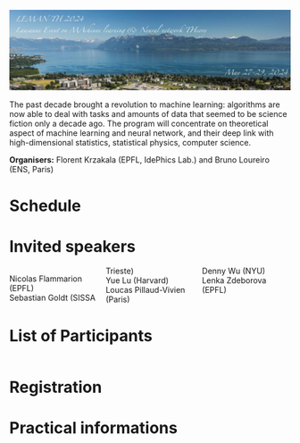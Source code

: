 ![program](lemanth2024.jpg)

The past decade brought a revolution to machine learning: algorithms are now able to deal with tasks and amounts of data that seemed to be science fiction only a decade ago. The program will concentrate on theoretical aspect of machine learning and neural network, and their deep link with high-dimensional statistics, statistical physics, computer science.

__Organisers:__  Florent Krzakala (EPFL, IdePhics Lab.) and Bruno Loureiro (ENS, Paris)

# Schedule


# Invited speakers

<div style="column-count: 3;">

Nicolas Flammarion (EPFL) <br>
Sebastian 	Goldt	(SISSA Trieste) <br>
Yue	Lu	(Harvard) <br>
Loucas Pillaud-Vivien	(Paris) <br>
Denny Wu (NYU) <br>
Lenka Zdeborova (EPFL) <br>

</div>

# List of Participants

<div style="column-count: 3;">

</div>

# Registration

# Practical informations
